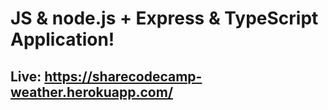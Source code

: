 # JS & node.js + Express & TypeScript Application!

## Live: https://sharecodecamp-weather.herokuapp.com/

